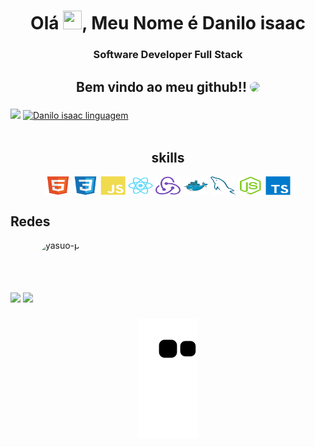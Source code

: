 <h1 align="center">Olá <img src="https://raw.githubusercontent.com/MartinHeinz/MartinHeinz/master/wave.gif" width="30px" height="30px">, Meu Nome é Danilo isaac</h1>

<h3 align="center"> Software Developer Full Stack</h3>

### <div titulo ></div>

<h2 align='center'>Bem vindo ao meu github!! <img height="27" style="border-radius:50px";
src='https://user-images.githubusercontent.com/104208100/179366326-d87b1ab4-174a-4304-acb8-52d2ccc03ac3.png'></
h2>  

### <div bemvindo ></div>



<div style="display: inline-block" align="center" painel>
  <a href="https://github.com/Daniloisaac">
  <img height="165em" src="https://github-readme-stats.vercel.app/api?username=Daniloisaac&show_icons=true&count_private=true&theme=dark&include_all_commits=true&theme=react&hide_border=true&title_color=4eb3de&text_color=eee9e5&bg_color=0D1117"/></a>
  <a href="https://github.com/Daniloisaac/github-readme-stats"><img height="165em" alt="Danilo isaac linguagem" src="https://github-readme-stats.vercel.app/api/top-langs/?username=Daniloisaac&langs_count=8&count_private=true&layout=compact&theme=react&hide_border=true&bg_color=0D1117"/>
	</a>
</div>

  
  

<div>

<div style="display: inline_block" align = 'center'><br> <h2> skills </h2>
       <img align="center" alt="Danilo-HTML" height="30" width="40" src="https://raw.githubusercontent.com/devicons/devicon/master/icons/html5/html5-original.svg">
	
  <img align="center" alt="Danilo-CSS" height="30" width="40" src="https://raw.githubusercontent.com/devicons/devicon/master/icons/css3/css3-original.svg">
	
   <img align="center" alt="Danilo-Js" height="30" width="40" src="https://raw.githubusercontent.com/devicons/devicon/master/icons/javascript/javascript-plain.svg">
	
  <img align="center" alt="Danilo-Js" height="30" width="40" src="https://raw.githubusercontent.com/devicons/devicon/master/icons/react/react-original.svg">
	
  <img align="center" alt="Danilo-Js" height="30" width="40" src="https://raw.githubusercontent.com/devicons/devicon/master/icons/redux/redux-original.svg">
	
  <img align="center" alt="Danilo-Js" height="30" width="40" src="https://raw.githubusercontent.com/devicons/devicon/master/icons/docker/docker-original.svg">
	
  <img align="center" alt="Danilo-Js" height="30" width="40" src="https://raw.githubusercontent.com/devicons/devicon/master/icons/mysql/mysql-original.svg">
	
 <img align="center" alt="Danilo-Js" height="30" width="40" src="https://raw.githubusercontent.com/devicons/devicon/master/icons/nodejs/nodejs-original.svg">	
	
  <img align="center" alt="Danilo-Js" height="30" width="40" src="https://raw.githubusercontent.com/devicons/devicon/master/icons/typescript/typescript-original.svg">		
	
   </div>
	

 
	
<h2> Redes </h2> <a href = "mailto:daniloisaac942@gmail.com"><img src="https://img.shields.io/badge/-Gmail-%23333?style=for-the-badge&logo=gmail&logoColor=white" target="_blank"></a>
  <a href="https://www.linkedin.com/in/danilo-isaac-0034b1238/" target="_blank"><img src="https://img.shields.io/badge/-LinkedIn-%230077B5?style=for-the-badge&logo=linkedin&logoColor=white" target="_blank"></a> 
	
<div style="display:  inline-block">
	
  <img align="right" alt="yasuo-pic" height="100" style="border-radius:50px;" src="https://c.tenor.com/fgQOn7jbs_AAAAAC/yasuo.gif(https://c.tenor.com/fgQOn7jbs_AAAAAC/yasuo.gif))">
	
</div>

###
<div style="display: inline_block" align = 'center'>
	
   ![Snake animation](https://github.com/Daniloisaac/Daniloisaac/blob/output/github-contribution-grid-snake.svg)
	
</div> 
 
</div>

